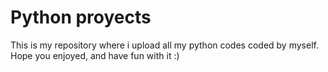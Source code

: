 # Python proyects
This is my repository where i upload all my python codes coded by myself. 
Hope you enjoyed, and have fun with it :)


